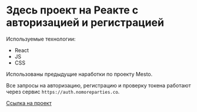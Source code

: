 # Здесь проект на Реакте с авторизацией и регистрацией

Используемые технологии: 
* React
* JS
* CSS 


Использованы предыдущие наработки по проекту Mesto. 

Все запросы на авторизацию, регистрацию и проверку токена работают через сервис `https://auth.nomoreparties.co`.

[Ссылка на проект](https://afedr.github.io/react-mesto-auth/#/sign-in)
